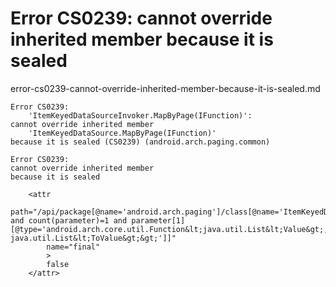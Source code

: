# Error CS0239: cannot override inherited member because it is sealed 

error-cs0239-cannot-override-inherited-member-because-it-is-sealed.md

```
Error CS0239: 
    'ItemKeyedDataSourceInvoker.MapByPage(IFunction)': 
cannot override inherited member 
    'ItemKeyedDataSource.MapByPage(IFunction)' 
because it is sealed (CS0239) (android.arch.paging.common)
```

```
Error CS0239: 
cannot override inherited member 
because it is sealed 
```

```
    <attr
        path="/api/package[@name='android.arch.paging']/class[@name='ItemKeyedDataSource']/method[@name='mapByPage' and count(parameter)=1 and parameter[1][@type='android.arch.core.util.Function&lt;java.util.List&lt;Value&gt;, java.util.List&lt;ToValue&gt;&gt;']]"
        name="final"
        >
        false
    </attr>
```
